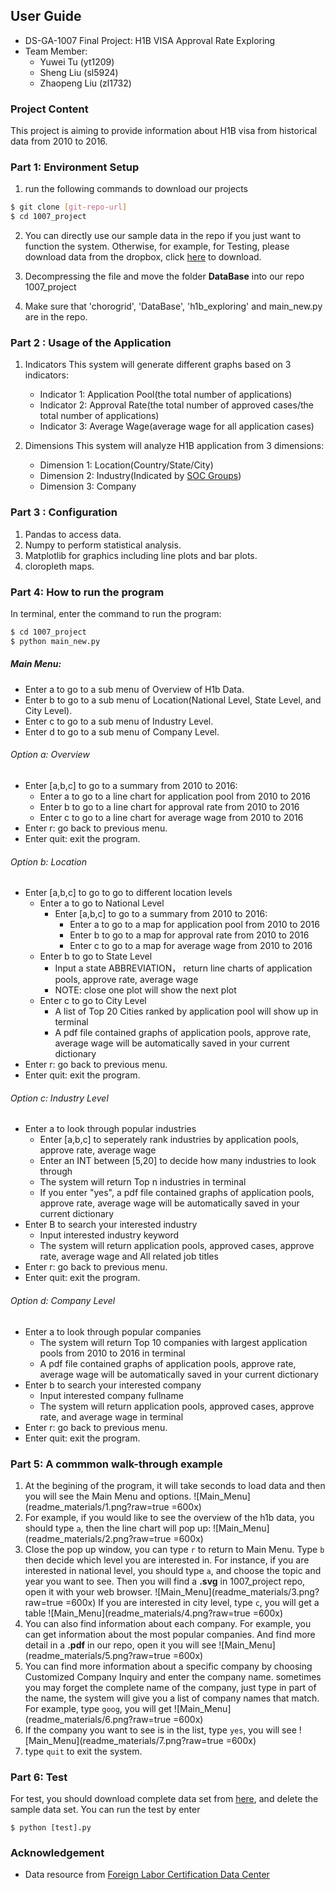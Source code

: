 ## User Guide
- DS-GA-1007  Final Project: H1B VISA Approval Rate Exploring
- Team Member:
  - Yuwei Tu (yt1209)
  - Sheng Liu (sl5924)
  - Zhaopeng Liu (zl1732)


### Project Content
This project is aiming to provide information about H1B visa from historical data from 2010 to 2016. 


### Part 1: Environment Setup
1. run the following commands to download our projects
``` sh
$ git clone [git-repo-url]
$ cd 1007_project
```

2. You can directly use our sample data in the repo if you just want to function the system. Otherwise, for example, for Testing, please download data from the dropbox, click [here](https://www.dropbox.com/sh/lk7ec8gjanuwnhk/AADyjXYQw-8imLqCsw3N8PZaa?dl=0)
to download.

4. Decompressing the file and move the folder **DataBase** into our repo 1007_project 

5. Make sure that 'chorogrid', 'DataBase', 'h1b_exploring' and main_new.py are in the repo.


### Part 2 : Usage of the Application

1. Indicators
This system will generate different graphs based on 3 indicators:

    * Indicator 1: Application Pool(the total number of applications)
    * Indicator 2: Approval Rate(the total number of approved cases/the total number of applications)
    * Indicator 3: Average Wage(average wage for all application cases)

2. Dimensions
This system will analyze H1B application from 3 dimensions:

    * Dimension 1: Location(Country/State/City)
    * Dimension 2: Industry(Indicated by [SOC Groups](/http://www.bls.gov/soc/major_groups.htm))
    * Dimension 3: Company

### Part 3 : Configuration

1. Pandas to access data.
2. Numpy to perform statistical analysis.
3. Matplotlib for graphics including line plots and bar plots.
4. cloropleth maps.

### Part 4: How to run the program

In terminal, enter the command to run the program:

``` sh
$ cd 1007_project
$ python main_new.py
```

##### Main Menu:

- Enter a to go to a sub menu of Overview of H1b Data.
- Enter b to go to a sub menu of Location(National Level, State Level, and City Level).
- Enter c to go to a sub menu of Industry Level.
- Enter d to go to a sub menu of Company Level.


###### Option a: Overview
- Enter [a,b,c] to go to a summary from 2010 to 2016:
  - Enter a to go to a line chart for application pool from 2010 to 2016
  - Enter b to go to a line chart for approval rate from 2010 to 2016
  - Enter c to go to a line chart for average wage from 2010 to 2016
- Enter r: go back to previous menu.
- Enter quit: exit the program.


###### Option b: Location
- Enter [a,b,c] to go to go to different location levels
  - Enter a to go to National Level
    + Enter [a,b,c] to go to a summary from 2010 to 2016:
      * Enter a to go to a map for application pool from 2010 to 2016
      * Enter b to go to a map for approval rate from 2010 to 2016
      * Enter c to go to a map for average wage from 2010 to 2016
  - Enter b to go to State Level
    + Input a state ABBREVIATION， return line charts of application pools, approve rate, average wage
    + NOTE: close one plot will show the next plot
  - Enter c to go to City Level
    + A list of Top 20 Cities ranked by application pool will show up in terminal
    + A pdf file contained graphs of application pools, approve rate, average wage will be automatically saved in your current dictionary
- Enter r: go back to previous menu.
- Enter quit: exit the program.


###### Option c: Industry Level

- Enter a to look through popular industries
  + Enter [a,b,c] to seperately rank industries by application pools, approve rate, average wage
  + Enter an INT between [5,20] to decide how many industries to look through
  + The system will return Top n industries in terminal
  + If you enter "yes", a pdf file contained graphs of application pools, approve rate, average wage will be automatically saved in your current dictionary
- Enter B to search your interested industry
  + Input interested industry keyword
  + The system will return application pools, approved cases, approve rate, average wage and All related job titles
- Enter r: go back to previous menu.
- Enter quit: exit the program.

###### Option d: Company Level
- Enter a to look through popular companies
  + The system will return Top 10 companies with largest application pools from 2010 to 2016 in terminal
  + A pdf file contained graphs of application pools, approve rate, average wage will be automatically saved in your current dictionary
- Enter b to search your interested company
  + Input interested company fullname
  + The system will return application pools, approved cases, approve rate, and average wage in terminal
- Enter r: go back to previous menu.
- Enter quit: exit the program.



### Part 5: A commmon walk-through example
1. At the begining of the program, it will take seconds to load data and then you will see the Main Menu and options.
![Main_Menu](readme_materials/1.png?raw=true =600x)
2. For example, if you would like to see the overview of the h1b data, you should type `a`, then the line chart will pop up:
![Main_Menu](readme_materials/2.png?raw=true =600x)
3. Close the pop up window, you can type `r` to return to Main Menu. Type `b` then decide which level you are interested in. For instance, if you are interested in national level, you should type `a`, and choose the topic and year you want to see. Then you will find a **.svg** in 1007_project repo, open it with your web browser.
![Main_Menu](readme_materials/3.png?raw=true =600x)
If you are interested in city level, type `c`, you will get a table
![Main_Menu](readme_materials/4.png?raw=true =600x)
4. You can also find information about each company. For example, you can get information about the most popular companies. And find more detail in a **.pdf** in our repo, open it you will see
![Main_Menu](readme_materials/5.png?raw=true =600x)
5. You can find more information about a specific company by choosing Customized Company Inquiry and enter the company name. sometimes you may forget the complete name of the company, just type in part of the name, the system will give you a list of company names that match. For example, type `goog`, you will get
![Main_Menu](readme_materials/6.png?raw=true =600x)
6. If the company you want to see is in the list, type `yes`, you will see
![Main_Menu](readme_materials/7.png?raw=true =600x)
7. type `quit` to exit the system.


### Part 6: Test

For test, you should download complete data set from [here](https://www.dropbox.com/sh/lk7ec8gjanuwnhk/AADyjXYQw-8imLqCsw3N8PZaa?dl=0), and delete the sample data set. You can run the test by enter
```
$ python [test].py
```


### Acknowledgement
- Data resource from [Foreign Labor Certification Data Center](https://www.foreignlaborcert.doleta.gov/performancedata.cfm)